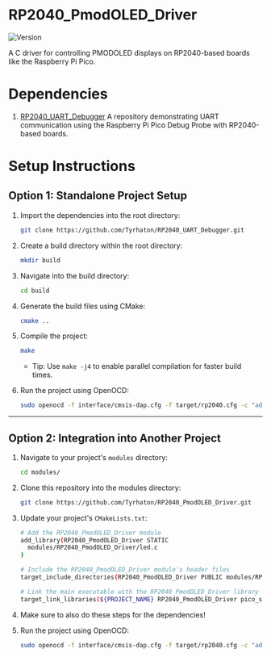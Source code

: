 # RP2040_PmodOLED_Driver
![Version](https://img.shields.io/badge/version-1.0.0-green.svg)

A C driver for controlling PMODOLED displays on RP2040-based boards like the Raspberry Pi Pico.

# Dependencies
1. [RP2040_UART_Debugger](https://github.com/Tyrhaton/RP2040_UART_Debugger)
   A repository demonstrating UART communication using the Raspberry Pi Pico Debug Probe with RP2040-based boards. 

# Setup Instructions

## Option 1: Standalone Project Setup
1. Import the dependencies into the root directory:
   ```bash
   git clone https://github.com/Tyrhaton/RP2040_UART_Debugger.git
   ```

2. Create a build directory within the root directory:
   ```bash
   mkdir build
   ```

3. Navigate into the build directory:
   ```bash
   cd build
   ```

4. Generate the build files using CMake:
   ```bash
   cmake ..
   ```

5. Compile the project:
   ```bash
   make
   ```
   * Tip: Use `make -j4` to enable parallel compilation for faster build times.

6. Run the project using OpenOCD:
   ```bash
   sudo openocd -f interface/cmsis-dap.cfg -f target/rp2040.cfg -c "adapter speed 5000" -c "program main.elf verify reset exit"
   ```

---

## Option 2: Integration into Another Project

1. Navigate to your project's `modules` directory:
   ```bash
   cd modules/
   ```

2. Clone this repository into the modules directory:
   ```bash
   git clone https://github.com/Tyrhaton/RP2040_PmodOLED_Driver.git
   ```

3. Update your project's `CMakeLists.txt`:
   ```bash
   # Add the RP2040_PmodOLED_Driver module
   add_library(RP2040_PmodOLED_Driver STATIC
     modules/RP2040_PmodOLED_Driver/led.c
   )

   # Include the RP2040_PmodOLED_Driver module's header files
   target_include_directories(RP2040_PmodOLED_Driver PUBLIC modules/RP2040_PmodOLED_Driver)

   # Link the main executable with the RP2040_PmodOLED_Driver library and Pico SDK
   target_link_libraries(${PROJECT_NAME} RP2040_PmodOLED_Driver pico_stdlib)
    ```

4. Make sure to also do these steps for the dependencies!

5. Run the project using OpenOCD:
   ```bash
   sudo openocd -f interface/cmsis-dap.cfg -f target/rp2040.cfg -c "adapter speed 5000" -c "program main.elf verify reset exit"
   ```

